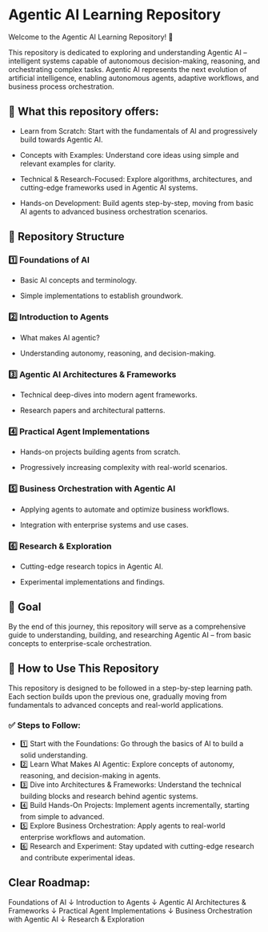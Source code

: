 # Agentic AI Learning Repository
Welcome to the Agentic AI Learning Repository! 🚀

This repository is dedicated to exploring and understanding Agentic AI – intelligent systems capable of autonomous decision-making, reasoning, and orchestrating complex tasks. Agentic AI represents the next evolution of artificial intelligence, enabling autonomous agents, adaptive workflows, and business process orchestration.

## 📌 What this repository offers:
- Learn from Scratch: Start with the fundamentals of AI and progressively build towards Agentic AI.

- Concepts with Examples: Understand core ideas using simple and relevant examples for clarity.

- Technical & Research-Focused: Explore algorithms, architectures, and cutting-edge frameworks used in Agentic AI systems.

- Hands-on Development: Build agents step-by-step, moving from basic AI agents to advanced business orchestration scenarios.

## 📂 Repository Structure
### 1️⃣ Foundations of AI

- Basic AI concepts and terminology.

- Simple implementations to establish groundwork.

### 2️⃣ Introduction to Agents

- What makes AI agentic?

- Understanding autonomy, reasoning, and decision-making.

### 3️⃣ Agentic AI Architectures & Frameworks

- Technical deep-dives into modern agent frameworks.

- Research papers and architectural patterns.

### 4️⃣ Practical Agent Implementations

- Hands-on projects building agents from scratch.

- Progressively increasing complexity with real-world scenarios.

### 5️⃣ Business Orchestration with Agentic AI

- Applying agents to automate and optimize business workflows.

- Integration with enterprise systems and use cases.

### 6️⃣ Research & Exploration

- Cutting-edge research topics in Agentic AI.

- Experimental implementations and findings.

## 🎯 Goal
By the end of this journey, this repository will serve as a comprehensive guide to understanding, building, and researching Agentic AI – from basic concepts to enterprise-scale orchestration.

## 🚀 How to Use This Repository
This repository is designed to be followed in a step-by-step learning path. Each section builds upon the previous one, gradually moving from fundamentals to advanced concepts and real-world applications.

### ✅ Steps to Follow:
- 1️⃣ Start with the Foundations: Go through the basics of AI to build a solid understanding.
- 2️⃣ Learn What Makes AI Agentic: Explore concepts of autonomy, reasoning, and decision-making in agents.
- 3️⃣ Dive into Architectures & Frameworks: Understand the technical building blocks and research behind agentic systems.
- 4️⃣ Build Hands-On Projects: Implement agents incrementally, starting from simple to advanced.
- 5️⃣ Explore Business Orchestration: Apply agents to real-world enterprise workflows and automation.
- 6️⃣ Research and Experiment: Stay updated with cutting-edge research and contribute experimental ideas.

## Clear Roadmap:
Foundations of AI
      ↓
Introduction to Agents
      ↓
Agentic AI Architectures & Frameworks
      ↓
Practical Agent Implementations
      ↓
Business Orchestration with Agentic AI
      ↓
Research & Exploration
